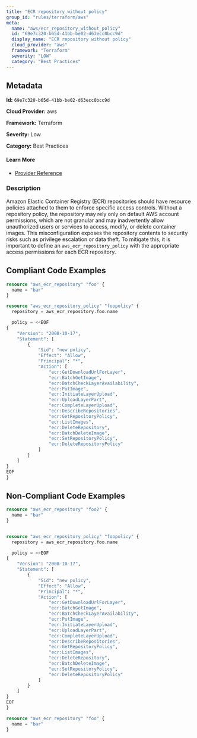 ```yaml
---
title: "ECR repository without policy"
group_id: "rules/terraform/aws"
meta:
  name: "aws/ecr_repository_without_policy"
  id: "69e7c320-b65d-41bb-be02-d63ecc0bcc9d"
  display_name: "ECR repository without policy"
  cloud_provider: "aws"
  framework: "Terraform"
  severity: "LOW"
  category: "Best Practices"
---
```

## Metadata

**Id:** `69e7c320-b65d-41bb-be02-d63ecc0bcc9d`

**Cloud Provider:** aws

**Framework:** Terraform

**Severity:** Low

**Category:** Best Practices

#### Learn More

 - [Provider Reference](https://registry.terraform.io/providers/hashicorp/aws/latest/docs/resources/ecr_repository_policy)

### Description

 Amazon Elastic Container Registry (ECR) repositories should have resource policies attached to them to enforce specific access controls. Without a repository policy, the repository may rely only on default AWS account permissions, which are not granular and may inadvertently allow unauthorized users or services to access, modify, or delete container images. This misconfiguration exposes the repository contents to security risks such as privilege escalation or data theft. To mitigate this, it is important to define an `aws_ecr_repository_policy` with the appropriate access permissions for each ECR repository.


## Compliant Code Examples
```terraform
resource "aws_ecr_repository" "foo" {
  name = "bar"
}

resource "aws_ecr_repository_policy" "foopolicy" {
  repository = aws_ecr_repository.foo.name

  policy = <<EOF
{
    "Version": "2008-10-17",
    "Statement": [
        {
            "Sid": "new policy",
            "Effect": "Allow",
            "Principal": "*",
            "Action": [
                "ecr:GetDownloadUrlForLayer",
                "ecr:BatchGetImage",
                "ecr:BatchCheckLayerAvailability",
                "ecr:PutImage",
                "ecr:InitiateLayerUpload",
                "ecr:UploadLayerPart",
                "ecr:CompleteLayerUpload",
                "ecr:DescribeRepositories",
                "ecr:GetRepositoryPolicy",
                "ecr:ListImages",
                "ecr:DeleteRepository",
                "ecr:BatchDeleteImage",
                "ecr:SetRepositoryPolicy",
                "ecr:DeleteRepositoryPolicy"
            ]
        }
    ]
}
EOF
}

```
## Non-Compliant Code Examples
```terraform
resource "aws_ecr_repository" "foo2" {
  name = "bar"
}


resource "aws_ecr_repository_policy" "foopolicy" {
  repository = aws_ecr_repository.foo.name

  policy = <<EOF
{
    "Version": "2008-10-17",
    "Statement": [
        {
            "Sid": "new policy",
            "Effect": "Allow",
            "Principal": "*",
            "Action": [
                "ecr:GetDownloadUrlForLayer",
                "ecr:BatchGetImage",
                "ecr:BatchCheckLayerAvailability",
                "ecr:PutImage",
                "ecr:InitiateLayerUpload",
                "ecr:UploadLayerPart",
                "ecr:CompleteLayerUpload",
                "ecr:DescribeRepositories",
                "ecr:GetRepositoryPolicy",
                "ecr:ListImages",
                "ecr:DeleteRepository",
                "ecr:BatchDeleteImage",
                "ecr:SetRepositoryPolicy",
                "ecr:DeleteRepositoryPolicy"
            ]
        }
    ]
}
EOF
}

```

```terraform
resource "aws_ecr_repository" "foo" {
  name = "bar"
}


```